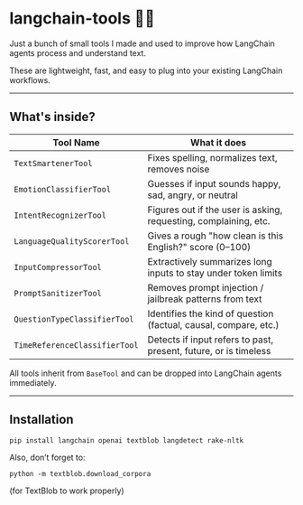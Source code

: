 # langchain-tools 🦜🔗
Just a bunch of small tools I made and used to improve how LangChain agents process and understand text.

These are lightweight, fast, and easy to plug into your existing LangChain workflows. 

---

## What's inside?

| Tool Name                     | What it does                                                      |
|------------------------------|-------------------------------------------------------------------|
| `TextSmartenerTool`          | Fixes spelling, normalizes text, removes noise                    |
| `EmotionClassifierTool`      | Guesses if input sounds happy, sad, angry, or neutral             |
| `IntentRecognizerTool`       | Figures out if the user is asking, requesting, complaining, etc.  |
| `LanguageQualityScorerTool`  | Gives a rough "how clean is this English?" score (0–100)          |
| `InputCompressorTool`        | Extractively summarizes long inputs to stay under token limits     |
| `PromptSanitizerTool`        | Removes prompt injection / jailbreak patterns from text           |
| `QuestionTypeClassifierTool` | Identifies the kind of question (factual, causal, compare, etc.)  |
| `TimeReferenceClassifierTool`| Detects if input refers to past, present, future, or is timeless  |

All tools inherit from `BaseTool` and can be dropped into LangChain agents immediately.

---

## Installation

```
pip install langchain openai textblob langdetect rake-nltk
```
Also, don’t forget to:
```
python -m textblob.download_corpora
```
(for TextBlob to work properly)
